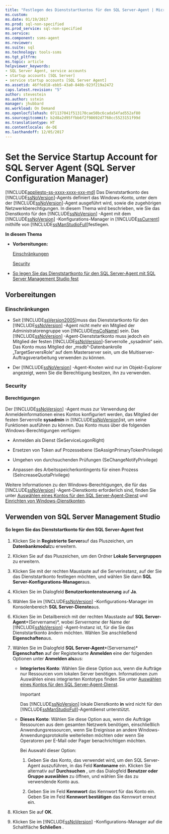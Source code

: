 ```yaml
---
title: "Festlegen des Dienststartkontos für den SQL Server-Agent | Microsoft-Dokumentation"
ms.custom: 
ms.date: 01/19/2017
ms.prod: sql-non-specified
ms.prod_service: sql-non-specified
ms.service: 
ms.component: ssms-agent
ms.reviewer: 
ms.suite: sql
ms.technology: tools-ssms
ms.tgt_pltfrm: 
ms.topic: article
helpviewer_keywords:
- SQL Server Agent, service accounts
- startup accounts [SQL Server]
- service startup accounts [SQL Server Agent]
ms.assetid: 46ffe818-ebb5-43a0-840b-923f219a2472
caps.latest.revision: "5"
author: stevestein
ms.author: sstein
manager: jhubbard
ms.workload: On Demand
ms.openlocfilehash: 071137041f513170cae50bc6cada54fad552af80
ms.sourcegitcommit: b2d8a2d95ffbb6f2f98692d7760cc5523151f99d
ms.translationtype: HT
ms.contentlocale: de-DE
ms.lasthandoff: 12/05/2017
---
```

# <a name="set-the-service-startup-account-for-sql-server-agent-sql-server-configuration-manager"></a>Set the Service Startup Account for SQL Server Agent (SQL Server Configuration Manager)
[!INCLUDE[appliesto-ss-xxxx-xxxx-xxx-md](../../includes/appliesto-ss-xxxx-xxxx-xxx-md.md)] Das Dienststartkonto des [!INCLUDE[ssNoVersion](../../includes/ssnoversion_md.md)]-Agents definiert das Windows-Konto, unter dem der [!INCLUDE[ssNoVersion](../../includes/ssnoversion_md.md)]-Agent ausgeführt wird, sowie die zugehörigen Netzwerkberechtigungen. In diesem Thema wird beschrieben, wie Sie das Dienstkonto für den [!INCLUDE[ssNoVersion](../../includes/ssnoversion_md.md)] -Agent mit dem [!INCLUDE[ssNoVersion](../../includes/ssnoversion_md.md)] -Konfigurations-Manager in [!INCLUDE[ssCurrent](../../includes/sscurrent_md.md)] mithilfe von [!INCLUDE[ssManStudioFull](../../includes/ssmanstudiofull_md.md)]festlegen.  
  
**In diesem Thema**  
  
-   **Vorbereitungen:**  
  
    [Einschränkungen](#Restrictions)  
  
    [Security](#Security)  
  
-   [So legen Sie das Dienststartkonto für den SQL Server-Agent mit SQL Server Management Studio fest](#SSMSProcedure)  
  
## <a name="BeforeYouBegin"></a>Vorbereitungen  
  
### <a name="Restrictions"></a>Einschränkungen  
  
-   Seit [!INCLUDE[ssVersion2005](../../includes/ssversion2005_md.md)]muss das Dienststartkonto für den [!INCLUDE[ssNoVersion](../../includes/ssnoversion_md.md)] -Agent nicht mehr ein Mitglied der Administratorengruppe von [!INCLUDE[msCoName](../../includes/msconame_md.md)] sein. Das [!INCLUDE[ssNoVersion](../../includes/ssnoversion_md.md)] -Agent-Dienststartkonto muss jedoch ein Mitglied der festen [!INCLUDE[ssNoVersion](../../includes/ssnoversion_md.md)]-Serverrolle „sysadmin“ sein. Das Konto muss Mitglied der „msdb“-Datenbankrolle „TargetServersRole“ auf dem Masterserver sein, um die Multiserver-Auftragsverarbeitung verwenden zu können.  
  
-   Der [!INCLUDE[ssNoVersion](../../includes/ssnoversion_md.md)] -Agent-Knoten wird nur im Objekt-Explorer angezeigt, wenn Sie die Berechtigung besitzen, ihn zu verwenden.  
  
### <a name="Security"></a>Security  
  
#### <a name="Permissions"></a>Berechtigungen  
Der [!INCLUDE[ssNoVersion](../../includes/ssnoversion_md.md)] -Agent muss zur Verwendung der Anmeldeinformationen eines Kontos konfiguriert werden, das Mitglied der festen Serverrolle **sysadmin** in [!INCLUDE[ssNoVersion](../../includes/ssnoversion_md.md)]ist, um seine Funktionen ausführen zu können. Das Konto muss über die folgenden Windows-Berechtigungen verfügen:  
  
-   Anmelden als Dienst (SeServiceLogonRight)  
  
-   Ersetzen von Token auf Prozessebene (SeAssignPrimaryTokenPrivilege)  
  
-   Umgehen von durchsuchenden Prüfungen (SeChangeNotifyPrivilege)  
  
-   Anpassen des Arbeitsspeicherkontingents für einen Prozess (SeIncreaseQuotaPrivilege)  
  
Weitere Informationen zu den Windows-Berechtigungen, die für das [!INCLUDE[ssNoVersion](../../includes/ssnoversion_md.md)] -Agent-Dienstkonto erforderlich sind, finden Sie unter [Auswählen eines Kontos für den SQL Server-Agent-Dienst](../../ssms/agent/select-an-account-for-the-sql-server-agent-service.md) und [Einrichten von Windows-Dienstkonten](http://msdn.microsoft.com/en-us/309b9dac-0b3a-4617-85ef-c4519ce9d014).  
  
## <a name="SSMSProcedure"></a>Verwenden von SQL Server Management Studio  
  
#### <a name="to-set-the-service-startup-account-for-sql-server-agent"></a>So legen Sie das Dienststartkonto für den SQL Server-Agent fest  
  
1.  Klicken Sie in **Registrierte Server**auf das Pluszeichen, um **Datenbankmodul**zu erweitern.  
  
2.  Klicken Sie auf das Pluszeichen, um den Ordner **Lokale Servergruppen** zu erweitern.  
  
3.  Klicken Sie mit der rechten Maustaste auf die Serverinstanz, auf der Sie das Dienststartkonto festlegen möchten, und wählen Sie dann **SQL Server-Konfigurations-Manager**aus.  
  
4.  Klicken Sie im Dialogfeld **Benutzerkontensteuerung** auf **Ja**.  
  
5.  Wählen Sie im [!INCLUDE[ssNoVersion](../../includes/ssnoversion_md.md)] -Konfigurations-Manager im Konsolenbereich **SQL Server-Dienste**aus.  
  
6.  Klicken Sie im Detailbereich mit der rechten Maustaste auf **SQL Server-Agent***(Servername)*, wobei *Servername* der Name der [!INCLUDE[ssNoVersion](../../includes/ssnoversion_md.md)] -Agent-Instanz ist, für die Sie das Dienststartkonto ändern möchten. Wählen Sie anschließend **Eigenschaften**aus.  
  
7.  Wählen Sie im Dialogfeld **SQL Server-Agent***(Servername)* **Eigenschaften** auf der Registerkarte **Anmelden** eine der folgenden Optionen unter **Anmelden als**aus:  
  
    -   **Integriertes Konto**: Wählen Sie diese Option aus, wenn die Aufträge nur Ressourcen vom lokalen Server benötigen. Informationen zum Auswählen eines integrierten Kontotyps finden Sie unter [Auswählen eines Kontos für den SQL Server-Agent-Dienst](http://msdn.microsoft.com/library/ms191543.aspx).  
  
        > [!IMPORTANT]  
        > Das [!INCLUDE[ssNoVersion](../../includes/ssnoversion_md.md)] lokale Dienstkonto **in** wird nicht für den [!INCLUDE[ssManStudioFull](../../includes/ssmanstudiofull_md.md)]-Agentdienst unterstützt.  
  
    -   **Dieses Konto**: Wählen Sie diese Option aus, wenn die Aufträge Ressourcen aus dem gesamten Netzwerk benötigen, einschließlich Anwendungsressourcen, wenn Sie Ereignisse an andere Windows-Anwendungsprotokolle weiterleiten möchten oder wenn Sie Operatoren per E-Mail oder Pager benachrichtigen möchten.  
  
        Bei Auswahl dieser Option:  
  
        1.  Geben Sie das Konto, das verwendet wird, um den SQL Server-Agent auszuführen, in das Feld **Kontoname** ein. Klicken Sie alternativ auf **Durchsuchen** , um das Dialogfeld **Benutzer oder Gruppe auswählen** zu öffnen, und wählen Sie das zu verwendende Konto aus.  
  
        2.  Geben Sie im Feld **Kennwort** das Kennwort für das Konto ein. Geben Sie im Feld **Kennwort bestätigen** das Kennwort erneut ein.  
  
8.  Klicken Sie auf **OK**.  
  
9. Klicken Sie im [!INCLUDE[ssNoVersion](../../includes/ssnoversion_md.md)] -Konfigurations-Manager auf die Schaltfläche **Schließen** .  
  
